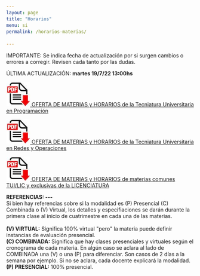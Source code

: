 ```yaml
---
layout: page
title: "Horarios"
menu: si
permalink: /horarios-materias/

---
```


IMPORTANTE: Se indica fecha de actualización por si surgen cambios o errores a corregir. Revisen cada tanto por las dudas. 

ÚLTIMA ACTUALIZACIÓN: <strong>martes 19/7/22 13:00hs</strong>

[![HORARIOS Tec. Univ. en Programación](/assets/images/pdf.jpg) OFERTA DE MATERIAS y HORARIOS de la Tecniatura Universitaria en Programación](/assets/pdf/horarios/2022-2c-Materias-Grilla-Horarios-Tec-Programacion.pdf)

[![HORARIOS Tec. Univ. en Redes](/assets/images/pdf.jpg) OFERTA DE MATERIAS y HORARIOS de la Tecniatura Universitaria en Redes y Operaciones](/assets/pdf/horarios/2022-2c-Materias-Grilla-Horarios-Tec-Redes.pdf)


[![HORARIOS TUI y Licenciatura](/assets/images/pdf.jpg) OFERTA DE MATERIAS y HORARIOS de materias comunes TUI/LIC y exclusivas de la LICENCIATURA](/assets/pdf/horarios/2022-2c-Materias-Grilla-Horarios-TEC_Univ-LIC.pdf)

<div>
<span>
    <strong>
    REFERENCIAS: ---
    </strong>
    <br/>
    Si bien hay referencias sobre si la modalidad es (P) Presencial (C) Combinada o (V) Virtual, los detalles y especifiaciones se darán durante la primera clase al inicio de cuatrimestre en cada una de las materias.
    <br/><br/>
    <strong>(V) VIRTUAL:</strong> Significa 100% virtual "pero" la materia puede definir instancias de evaluación presencial.<br/>
    <strong>(C) COMBINADA:</strong> Significa que hay clases presenciales y virtuales según el cronograma de cada materia. En algún caso se aclara al lado de COMBINADA una (V) o una (P) para diferenciar. Son casos de 2 días a la semana por ejemplo. Si no se aclara, cada docente explicará la modalidad.<br/>
    <strong>(P) PRESENCIAL:</strong> 100% presencial.
    <br/><br/>
</span>
</div>
